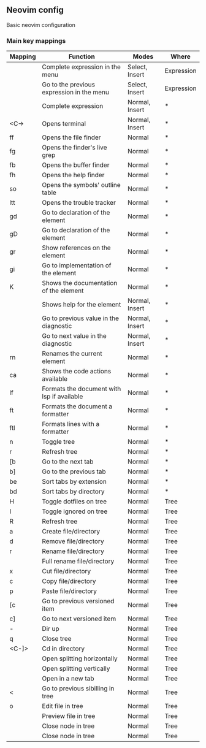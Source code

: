 ## Neovim config

Basic neovim configuration

### Main key mappings

| Mapping     | Function                                   | Modes          | Where      |
|-------------|--------------------------------------------|----------------|------------|
| <Tab>       | Complete expression in the menu            | Select, Insert | Expression |
| <S-Tab>     | Go to the previous expression in the menu  | Select, Insert | Expression |
| <C-Space>   | Complete expression                        | Normal, Insert | *          |
| <C-\>       | Opens terminal                             | Normal, Insert | *          |
| <leader>ff  | Opens the file finder                      | Normal         | *          |
| <leader>fg  | Opens the finder's live grep               | Normal         | *          |
| <leader>fb  | Opens the buffer finder                    | Normal         | *          |
| <leader>fh  | Opens the help finder                      | Normal         | *          |
| <leader>so  | Opens the symbols' outline table           | Normal         | *          |
| <leader>ltt | Opens the trouble tracker                  | Normal         | *          |
| gd          | Go to declaration of the element           | Normal         | *          |
| gD          | Go to declaration of the element           | Normal         | *          |
| gr          | Show references on the element             | Normal         | *          |
| gi          | Go to implementation of the element        | Normal         | *          |
| K           | Shows the documentation of the element     | Normal         | *          |
| <C-k>       | Shows help for the element                 | Normal, Insert | *          |
| <C-n>       | Go to previous value in the diagnostic     | Normal, Insert | *          |
| <C-p>       | Go to next value in the diagnostic         | Normal, Insert | *          |
| <leader>rn  | Renames the current element                | Normal         | *          |
| ca          | Shows the code actions available           | Normal         | *          |
| <leader>lf  | Formats the document with lsp if available | Normal         | *          |
| <leader>ft  | Formats the document a formatter           | Normal         | *          |
| <leader>ftl | Formats lines with a formatter             | Normal         | *          |
| <leader>n   | Toggle tree                                | Normal         | *          |
| <leader>r   | Refresh tree                               | Normal         | *          |
| [b          | Go to the next tab                         | Normal         | *          |
| b]          | Go to the previous tab                     | Normal         | *          |
| <leader>be  | Sort tabs by extension                     | Normal         | *          |
| <leader>bd  | Sort tabs by directory                     | Normal         | *          |
| H           | Toggle dotfiles on tree                    | Normal         | Tree       |
| I           | Toggle ignored  on tree                    | Normal         | Tree       |
| R           | Refresh tree                               | Normal         | Tree       |
| a           | Create file/directory                      | Normal         | Tree       |
| d           | Remove file/directory                      | Normal         | Tree       |
| r           | Rename file/directory                      | Normal         | Tree       |
| <C-r>       | Full rename file/directory                 | Normal         | Tree       |
| x           | Cut file/directory                         | Normal         | Tree       |
| c           | Copy file/directory                        | Normal         | Tree       |
| p           | Paste file/directory                       | Normal         | Tree       |
| [c          | Go to previous versioned item              | Normal         | Tree       |
| c]          | Go to next versioned item                  | Normal         | Tree       |
| -           | Dir up                                     | Normal         | Tree       |
| q           | Close tree                                 | Normal         | Tree       |
| <C-]>       | Cd in directory                            | Normal         | Tree       |
| <C-x>       | Open splitting horizontally                | Normal         | Tree       |
| <C-v>       | Open splitting vertically                  | Normal         | Tree       |
| <C-t>       | Open in a new tab                          | Normal         | Tree       |
| <           | Go to previous sibilling in tree           | Normal         | Tree       |
| o           | Edit file in tree                          | Normal         | Tree       |
| <Tab>       | Preview file in tree                       | Normal         | Tree       |
| <BS>        | Close node in tree                         | Normal         | Tree       |
| <S-CR>      | Close node in tree                         | Normal         | Tree       |
